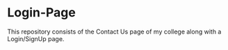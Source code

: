 # Login-Page
This repository consists of the Contact Us page of my college along with a Login/SignUp page.
